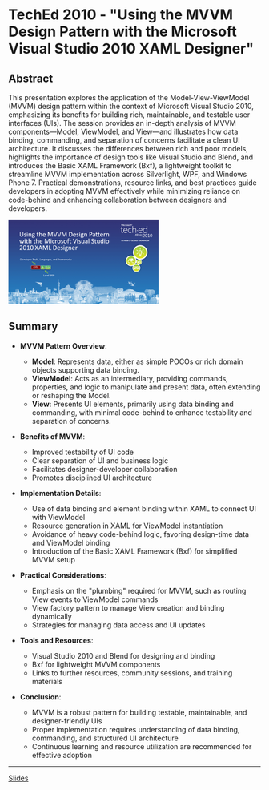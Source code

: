 # TechEd 2010 - "Using the MVVM Design Pattern with the Microsoft Visual Studio 2010 XAML Designer"

## Abstract

This presentation explores the application of the Model-View-ViewModel (MVVM) design pattern within the context of Microsoft Visual Studio 2010, emphasizing its benefits for building rich, maintainable, and testable user interfaces (UIs). The session provides an in-depth analysis of MVVM components—Model, ViewModel, and View—and illustrates how data binding, commanding, and separation of concerns facilitate a clean UI architecture. It discusses the differences between rich and poor models, highlights the importance of design tools like Visual Studio and Blend, and introduces the Basic XAML Framework (Bxf), a lightweight toolkit to streamline MVVM implementation across Silverlight, WPF, and Windows Phone 7. Practical demonstrations, resource links, and best practices guide developers in adopting MVVM effectively while minimizing reliance on code-behind and enhancing collaboration between designers and developers.

![DTL323](DTL323.PNG)

## Summary

- **MVVM Pattern Overview**:  
  - **Model**: Represents data, either as simple POCOs or rich domain objects supporting data binding.  
  - **ViewModel**: Acts as an intermediary, providing commands, properties, and logic to manipulate and present data, often extending or reshaping the Model.  
  - **View**: Presents UI elements, primarily using data binding and commanding, with minimal code-behind to enhance testability and separation of concerns.

- **Benefits of MVVM**:  
  - Improved testability of UI code  
  - Clear separation of UI and business logic  
  - Facilitates designer-developer collaboration  
  - Promotes disciplined UI architecture

- **Implementation Details**:  
  - Use of data binding and element binding within XAML to connect UI with ViewModel  
  - Resource generation in XAML for ViewModel instantiation  
  - Avoidance of heavy code-behind logic, favoring design-time data and ViewModel binding  
  - Introduction of the Basic XAML Framework (Bxf) for simplified MVVM setup

- **Practical Considerations**:  
  - Emphasis on the "plumbing" required for MVVM, such as routing View events to ViewModel commands  
  - View factory pattern to manage View creation and binding dynamically  
  - Strategies for managing data access and UI updates

- **Tools and Resources**:  
  - Visual Studio 2010 and Blend for designing and binding  
  - Bxf for lightweight MVVM components  
  - Links to further resources, community sessions, and training materials

- **Conclusion**:  
  - MVVM is a robust pattern for building testable, maintainable, and designer-friendly UIs  
  - Proper implementation requires understanding of data binding, commanding, and structured UI architecture  
  - Continuous learning and resource utilization are recommended for effective adoption

---

[Slides](DTL323_MVVM_VS2010_Grobler.pdf)
